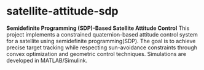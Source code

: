 # satellite-attitude-sdp

**Semidefinite Programming (SDP)-Based Satellite Attitude Control**
This project implements a constrained quaternion-based attitude control system for a satellite using semidefinite programming(SDP). The goal is to achieve precise target tracking while respecting sun-avoidance constraints through convex optimization and geometric control techniques. Simulations are developed in MATLAB/Simulink.
